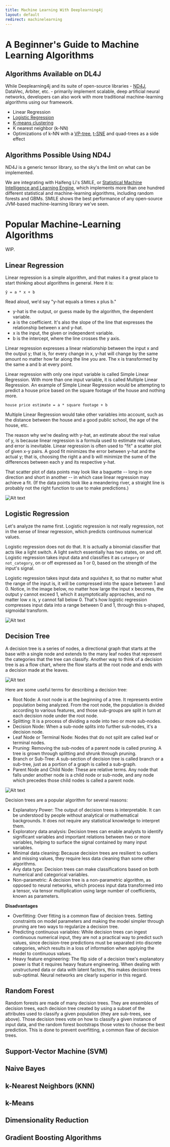 ```yaml
---
title: Machine Learning With Deeplearning4j
layout: default
redirect: machinelearning
---
```


# A Beginner's Guide to Machine Learning Algorithms

## Algorithms Available on DL4J

While Deeplearning4j and its suite of open-source libraries - [ND4J](http://nd4j.org/), DataVec, Arbiter, etc. - primarily implement scalable, deep artificial neural networks, developers can also work with more traditional machine-learning algorithms using our framework.

* Linear Regression
* [Logistic Regression](./logistic-regression)
* [K-means clustering](https://deeplearning4j.org/doc/org/deeplearning4j/clustering/kmeans/package-tree.html )
* K nearest neighbor (k-NN)
* Optimizations of k-NN with a [VP-tree](https://en.wikipedia.org/wiki/Vantage-point_tree), [t-SNE](https://lvdmaaten.github.io/tsne/) and quad-trees as a side effect

## Algorithms Possible Using ND4J

ND4J is a generic tensor library, so the sky's the limit on what can be implemented. 

We are integrating with Haifeng Li's SMILE, or [Statistical Machine Intelligence and Learning Engine](http://haifengl.github.io/smile/), which implements more than one hundred different statistical and machine-learning algorithms, including random forests and GBMs. SMILE shows the best performance of any open-source JVM-based machine-learning library we've seen. 

# Popular Machine-Learning Algorithms

WIP.

## Linear Regression

Linear regression is a simple algorithm, and that makes it a great place to start thinking about algorithms in general. Here it is:

```
ŷ = a * x + b
```

Read aloud, we'd say "y-hat equals a times x plus b." 

* y-hat is the output, or guess made by the algorithm, the dependent variable.
* a is the coefficient. It's also the slope of the line that expresses the relationship between x and y-hat.
* x is the input, the given or independent variable.
* b is the intercept, where the line crosses the y axis.

Linear regression expresses a linear relationship between the input x and the output y; that is, for every change in x, y-hat will change by the same amount no matter how far along the line you are. The x is transformed by the same a and b at every point. 

Linear regression with only one input variable is called Simple Linear Regression. With more than one input variable, it is called Multiple Linear Regression. An example of Simple Linear Regression would be attempting to predict a house price based on the square footage of the house and nothing more. 

```
house price estimate = a * square footage + b
```
Multiple Linear Regression would take other variables into account, such as the distance between the house and a good public school, the age of the house, etc.  

The reason why we're dealing with y-hat, an estimate about the real value of y, is because linear regression is a formula used to estimate real values, and error is inevitable. Linear regression is often used to "fit" a scatter plot of given x-y pairs. A good fit minimizes the error between y-hat and the actual y; that is, choosing the right a and b will minimize the sume of the differences between each y and its respective y-hat.  

That scatter plot of data points may look like a baguette -- long in one direction and short in another -- in which case linear regression may achieve a fit. (If the data points look like a meandering river, a straight line is probably not the right function to use to make predictions.)

![Alt text](./img/scatterplot.png)

## Logistic Regression

Let's analyze the name first. Logistic regression is not really regression, not in the sense of linear regression, which predicts continuous numerical values. 

Logistic regression does not do that. It is actually a binomial classifier that acts like a light switch. A light switch essentially has two states, on and off. Logistic regression takes input data and classifies it as `category` or `not_category`, on or off expressed as 1 or 0, based on the strength of the input's signal. 

Logistic regression takes input data and *squishes* it, so that no matter what the range of the input is, it will be compressed into the space between 1 and 0. Notice, in the image below, no matter how large the input x becomes, the output y cannot exceed 1, which it asymptotically approaches, and no matter low x is, y cannot fall below 0. That's how logistic regression compresses input data into a range between 0 and 1, through this s-shaped, sigmoidal transform. 

![Alt text](./img/logistic_regression.jpg)

## Decision Tree

A decision tree is a series of nodes, a directional graph that starts at the base with a single node and extends to the many leaf nodes that represent the categories that the tree can classify. Another way to think of a decision tree is as a flow chart, where the flow starts at the root node and ends with a decision made at the leaves.

![Alt text](./img/decision_tree.png)

Here are some useful terms for describing a decision tree:

* Root Node: A root node is at the beginning of a tree. It represents entire population being analyzed. From the root node, the population is divided according to various features, and those sub-groups are split in turn at each decision node under the root node. 
* Splitting: It is a process of dividing a node into two or more sub-nodes.
* Decision Node: When a sub-node splits into further sub-nodes, it's a decision node.
* Leaf Node or Terminal Node: Nodes that do not split are called leaf or terminal nodes.
* Pruning: Removing the sub-nodes of a parent node is called pruning. A tree is grown through splitting and shrunk through pruning.  
* Branch or Sub-Tree: A sub-section of decision tree is called branch or a sub-tree, just as a portion of a graph is called a sub-graph.
* Parent Node and Child Node: These are relative terms. Any node that falls under another node is a child node or sub-node, and any node which precedes those child nodes is called a parent node. 

![Alt text](./img/decision_tree_nodes.png)

Decision trees are a popular algorithm for several reasons:

* Explanatory Power: The output of decision trees is interpretable. It can be understood by people without analytical or mathematical backgrounds. It does not require any statistical knowledge to interpret them. 
* Exploratory data analysis: Decision trees can enable analysts to identify significant variables and important relations between two or more variables, helping to surface the signal contained by many input variables. 
* Minimal data cleaning: Because decision trees are resilient to outliers and missing values, they require less data cleaning than some other algorithms. 
* Any data type: Decision trees can make classifications based on both numerical and categorical variables.
* Non-parametric: A decision tree is a non-parametric algorithm, as opposed to neural networks, which process input data transformed into a tensor, via tensor multiplication using large number of coefficients, known as parameters.

**Disadvantages**

* Overfitting: Over fitting is a common flaw of decision trees. Setting constraints on model parameters and making the model simpler through pruning are two ways to regularize a decision tree.
* Predicting continuous variables: While decision trees can ingest continuous numerical input, they are not a practical way to predict such values, since decision-tree predictions must be separated into discrete categories, which results in a loss of information when applying the model to continuous values.
* Heavy feature engineering: The flip side of a decision tree's explanatory power is that it requires heavy feature engineering. When dealing with unstructured data or data with latent factors, this makes decision trees sub-optimal. Neural networks are clearly superior in this regard. 

## Random Forest

Random forests are made of many decision trees. They are ensembles of decision trees, each decision tree created by using a subset of the attributes used to classify a given population (they are sub-trees, see above). Those decision trees vote on how to classify a given instance of input data, and the random forest bootstraps those votes to choose the best prediction. This is done to prevent overfitting, a common flaw of decision trees. 

## Support-Vector Machine (SVM)

## Naive Bayes

## k-Nearest Neighbors (KNN)

## k-Means

## Dimensionality Reduction

## Gradient Boosting Algorithms

